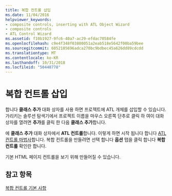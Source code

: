 ```yaml
---
title: 복합 컨트롤 삽입
ms.date: 11/04/2016
helpviewer_keywords:
- composite controls, inserting with ATL Object Wizard
- composite controls
- ATL Control Wizard
ms.assetid: f10b1927-9fc6-40a7-ac29-efdac70584fe
ms.openlocfilehash: c9e4f348f03800051a2eab518e5642f00ba59bee
ms.sourcegitcommit: 6052185696adca270bc9bdbec45a626dd89cdcdd
ms.translationtype: MT
ms.contentlocale: ko-KR
ms.lasthandoff: 10/31/2018
ms.locfileid: "50448778"
---
```

# <a name="inserting-a-composite-control"></a>복합 컨트롤 삽입

합니다 **클래스 추가** 대화 상자를 사용 하면 프로젝트에 ATL 개체를 삽입할 수 있습니다. 가리키는 솔루션 탐색기에서 프로젝트 이름을 마우스 오른쪽 단추로 클릭 하 여이 대화 상자를 열려면 **추가**를 클릭 한 다음 **클래스 추가**합니다.

에 **클래스 추가** 대화 상자에서 **ATL 컨트롤**합니다. 이렇게 하면 시작 됩니다 합니다 [ATL 컨트롤 마법사](../atl/reference/atl-control-wizard.md)합니다. 복합 컨트롤을 만들려면 선택 합니다 **옵션** 탭을 클릭 합니다 **복합 컨트롤** 확인란 합니다.

기본 HTML 페이지 컨트롤을 보기 위해 만들어질 수 있습니다.

## <a name="see-also"></a>참고 항목

[복합 컨트롤 기본 사항](../atl/atl-composite-control-fundamentals.md)

